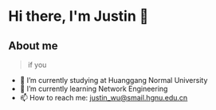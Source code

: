 # Hi there, I'm Justin 👋

<!--
**Just1n-wu/Just1n-wu** is a ✨ _special_ ✨ repository because its `README.md` (this file) appears on your GitHub profile.

Here are some ideas to get you started:

- 🔭 I’m currently working on ...
- 🌱 I’m currently learning ...
- 👯 I’m looking to collaborate on ...
- 🤔 I’m looking for help with ...
- 💬 Ask me about ...
- 📫 How to reach me: ...
- 😄 Pronouns: ...
- ⚡ Fun fact: ...
-->

## About me
> if you

- 🏫 I’m currently studying at Huanggang Normal University
- 🌱 I’m currently learning Network Engineering
- 📫 How to reach me: <u>justin_wu@smail.hgnu.edu.cn</u>
